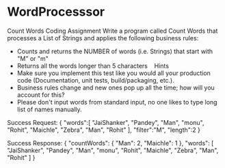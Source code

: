 # WordProcesssor
Count Words Coding Assignment
Write a program called Count Words that processes a List of Strings and applies the following business rules:
- Counts and returns the NUMBER of words (i.e. Strings) that start with "M" or "m"
- Returns all the words longer than 5 characters
  
Hints
- Make sure you implement this test like you would all your production code (Documentation, unit tests, build/packaging, etc.).
- Business rules change and new ones pop up all the time; how will you account for this?
- Please don't input words from standard input, no one likes to type long list of names manually.

Success Request:
{
	"words":[
"JaiShanker",
"Pandey",
"Man",
"monu",
"Rohit",
"Maichle",
"Zebra",
"Man",
"Rohit"
],
	"filter":"M",
	"length":2
}

Success Response:
{
    "countWords": {
        "Man": 2,
        "Maichle": 1
    },
    "words": [
        "JaiShanker",
        "Pandey",
        "Man",
        "monu",
        "Rohit",
        "Maichle",
        "Zebra",
        "Man",
        "Rohit"
    ]
}

